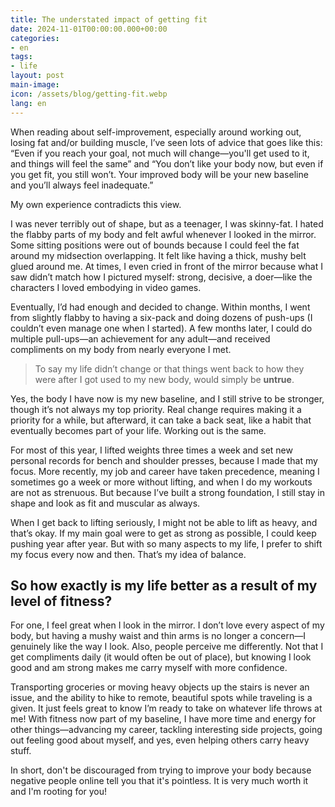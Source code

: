 ```yaml
---
title: The understated impact of getting fit
date: 2024-11-01T00:00:00.000+00:00
categories:
- en
tags:
- life
layout: post
main-image: 
icon: /assets/blog/getting-fit.webp
lang: en
---
```


When reading about self-improvement, especially around working out, losing fat and/or building muscle, I’ve seen lots of advice that goes like this: “Even if you reach your goal, not much will change—you'll get used to it, and things will feel the same” and “You don’t like your body now, but even if you get fit, you still won’t. Your improved body will be your new baseline and you’ll always feel inadequate.”

My own experience contradicts this view.

I was never terribly out of shape, but as a teenager, I was skinny-fat. I hated the flabby parts of my body and felt awful whenever I looked in the mirror. Some sitting positions were out of bounds because I could feel the fat around my midsection overlapping. It felt like having a thick, mushy belt glued around me. At times, I even cried in front of the mirror because what I saw didn’t match how I pictured myself: strong, decisive, a doer—like the characters I loved embodying in video games.

Eventually, I’d had enough and decided to change. Within months, I went from slightly flabby to having a six-pack and doing dozens of push-ups (I couldn’t even manage one when I started). A few months later, I could do multiple pull-ups—an achievement for any adult—and received compliments on my body from nearly everyone I met.

> To say my life didn’t change or that things went back to how they were after I got used to my new body, would simply be **untrue**. 

Yes, the body I have now is my new baseline, and I still strive to be stronger, though it’s not always my top priority. Real change requires making it a priority for a while, but afterward, it can take a back seat, like a habit that eventually becomes part of your life. Working out is the same.

For most of this year, I lifted weights three times a week and set new personal records for bench and shoulder presses, because I made that my focus. More recently, my job and career have taken precedence, meaning I sometimes go a week or more without lifting, and when I do my workouts are not as strenuous. But because I’ve built a strong foundation, I still stay in shape and look as fit and muscular as always. 

When I get back to lifting seriously, I might not be able to lift as heavy, and that’s okay. If my main goal were to get as strong as possible, I could keep pushing year after year. But with so many aspects to my life, I prefer to shift my focus every now and then. That’s my idea of balance.


## So how exactly is my life better as a result of my level of fitness?

For one, I feel great when I look in the mirror. I don’t love every aspect of my body, but having a mushy waist and thin arms is no longer a concern—I genuinely like the way I look. Also, people perceive me differently. Not that I get compliments daily (it would often be out of place), but knowing I look good and am strong makes me carry myself with more confidence. 

Transporting groceries or moving heavy objects up the stairs is never an issue, and the ability to hike to remote, beautiful spots while traveling is a given. It just feels great to know I’m ready to take on whatever life throws at me! With fitness now part of my baseline, I have more time and energy for other things—advancing my career, tackling interesting side projects, going out feeling good about myself, and yes, even helping others carry heavy stuff.

In short, don't be discouraged from trying to improve your body because negative people online tell you that it's pointless. It is very much worth it and I'm rooting for you!